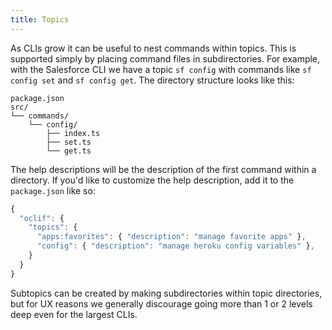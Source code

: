 ```yaml
---
title: Topics
---
```


As CLIs grow it can be useful to nest commands within topics. This is supported simply by placing command files in subdirectories. For example, with the Salesforce CLI we have a topic `sf config` with commands like `sf config set` and `sf config get`. The directory structure looks like this:

```
package.json
src/
└── commands/
    └── config/
        ├── index.ts
        ├── set.ts
        └── get.ts
```

The help descriptions will be the description of the first command within a directory. If you'd like to customize the help description, add it to the `package.json` like so:

```js
{
  "oclif": {
    "topics": {
      "apps:favorites": { "description": "manage favorite apps" },
      "config": { "description": "manage heroku config variables" },
    }
  }
}
```

Subtopics can be created by making subdirectories within topic directories, but for UX reasons we generally discourage going more than 1 or 2 levels deep even for the largest CLIs.
